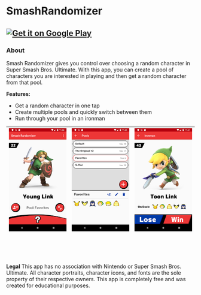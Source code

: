 # SmashRandomizer

<a href='https://play.google.com/store/apps/details?id=com.jacobgb24.smashrandomizer&pcampaignid=MKT-Other-global-all-co-prtnr-py-PartBadge-Mar2515-1'><img alt='Get it on Google Play' src='https://play.google.com/intl/en_us/badges/images/generic/en_badge_web_generic.png'/></a>
-------------------------------


### About ###
Smash Randomizer gives you control over choosing a random character in Super Smash Bros. Ultimate. With this app, you can create a pool of characters you are interested in playing and then get a random character from that pool.


**Features:** 
- Get a random character in one tap
- Create multiple pools and quickly switch between them
- Run through your pool in an ironman

![Screenshot 1](/screenshots/character.webp) | ![Screenshot 2](/screenshots/pools.webp) | ![Screenshot 3](/screenshots/ironman.webp)
---------------------------------------------|------------------------------------------|-------------------------------------------

<br><br><br>

**Legal**
This app has no association with Nintendo or Super Smash Bros. Ultimate. All character portraits, character icons, and fonts are the sole property of their respective owners. This app is completely free and was created for educational purposes. 

